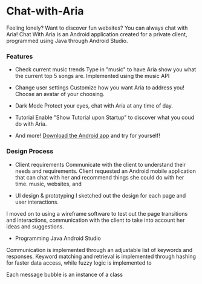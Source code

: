 # Chat-with-Aria

Feeling lonely? Want to discover fun websites? You can always chat with Aria!
Chat With Aria is an Android application created for a private client, programmed using Java through Android Studio. 

### Features

- Check current music trends
Type in "music" to have Aria show you what the current top 5 songs are.
Implemented using the music API

- Change user settings
Customize how you want Aria to address you! Choose an avatar of your choosing.

- Dark Mode
Protect your eyes, chat with Aria at any time of day.

- Tutorial
Enable "Show Tutorial upon Startup" to discover what you coud do with Aria.

- And more!
[Download the Android app](https://github.com/wtjochung/Chat-with-Aria/releases/tag/v1.0) and try for yourself!


### Design Process

- Client requirements
Communicate with the client to understand their needs and requirements. 
Client requested an Android mobile application that can chat with her and recommend things she could do with her time.
music, websites, and 

- UI design & prototyping
I sketched out the design for each page and user interactions.

I moved on to using a wireframe software to test out the page transitions and interactions, communication with the client to take into account her ideas and suggestions.


- Programming
Java Android Studio 

Communication is implemented through an adjustable list of keywords and responses.
Keyword matching and retrieval is implemented through hashing for faster data access, while fuzzy logic is implemented to 

Each message bubble is an instance of a class


